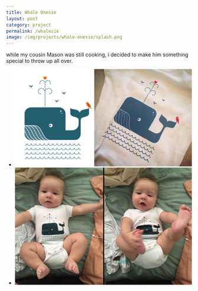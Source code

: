 ```yaml
---
title: Whale Onesie
layout: post
category: project
permalink: /whalesie
image: /img/projects/whale-onesie/splash.png
---
```


<div class='desc fixed'>
	<p>while my cousin Mason was still cooking, i decided to make him something special to throw up all over.</p>
</div>


<ul class='img-column'>
 	<li><img src='/img/projects/whale-onesie/full.jpg' alt='whale-1'/></li>
 	<li><img src='/img/projects/whale-onesie/02.jpg' alt='whale-3'/></li>
 </ul> 